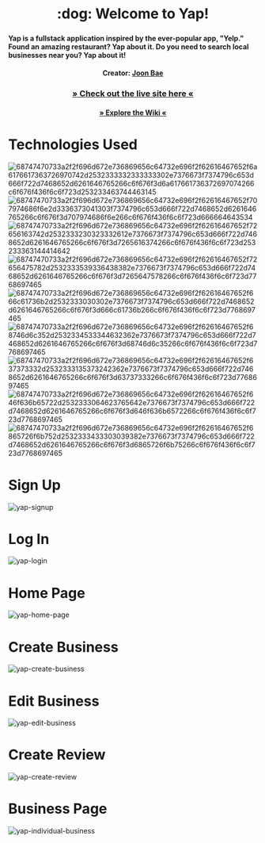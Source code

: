 <h1 align= "center" dir="auto">
  :dog: Welcome to Yap! 
</h1>
<h5 align= "center" dir="auto">
  <h4>
   Yap is a fullstack application inspired by the ever-popular app, "Yelp." Found an amazing restaurant? Yap about it. Do you need to search local businesses near you? Yap about it!
    </h4>
  <h4 align='center'>
  Creator:
      <a href="https://github.com/Joon-Bae">Joon Bae</a>
    </h4>
     </h5>
<h3 align='center'>
 <a href="https://yap-application.herokuapp.com/login">» Check out the live site here «</a>
</h3>

<h4 align= "center" dir="auto">
  <a href="https://github.com/Joon-Bae/Yap/wiki">» Explore the Wiki «</a>
</h4>

# Technologies Used
![68747470733a2f2f696d672e736869656c64732e696f2f62616467652f6a6176617363726970742d2532333332333333302e7376673f7374796c653d666f722d7468652d6261646765266c6f676f3d6a617661736372697074266c6f676f436f6c6f723d253233463744463145](https://user-images.githubusercontent.com/94085979/187011760-2ab7d8fe-2020-40d8-84a1-3e463ae6718e.svg)
![68747470733a2f2f696d672e736869656c64732e696f2f62616467652f707974686f6e2d3336373041303f7374796c653d666f722d7468652d6261646765266c6f676f3d707974686f6e266c6f676f436f6c6f723d666664643534](https://user-images.githubusercontent.com/94085979/187011776-0d845678-5763-439f-a668-eda3fb7221c2.svg)
![68747470733a2f2f696d672e736869656c64732e696f2f62616467652f72656163742d2532333230323332612e7376673f7374796c653d666f722d7468652d6261646765266c6f676f3d7265616374266c6f676f436f6c6f723d253233363144414642](https://user-images.githubusercontent.com/94085979/187011810-b9378e1a-8d2d-49ea-8d3d-eb3e83447c13.svg)
![68747470733a2f2f696d672e736869656c64732e696f2f62616467652f72656475782d2532333539336438382e7376673f7374796c653d666f722d7468652d6261646765266c6f676f3d7265647578266c6f676f436f6c6f723d7768697465](https://user-images.githubusercontent.com/94085979/187011814-ffd57673-d860-42dc-833b-20c793553b00.svg)
![68747470733a2f2f696d672e736869656c64732e696f2f62616467652f666c61736b2d2532333030302e7376673f7374796c653d666f722d7468652d6261646765266c6f676f3d666c61736b266c6f676f436f6c6f723d7768697465](https://user-images.githubusercontent.com/94085979/187011818-cc5ab8af-d4b6-413f-b633-07fffc666ff6.svg)
![68747470733a2f2f696d672e736869656c64732e696f2f62616467652f68746d6c352d2532334533344632362e7376673f7374796c653d666f722d7468652d6261646765266c6f676f3d68746d6c35266c6f676f436f6c6f723d7768697465](https://user-images.githubusercontent.com/94085979/187011820-bbcedb49-f350-456d-8d11-14326b394b2c.svg)
![68747470733a2f2f696d672e736869656c64732e696f2f62616467652f637373332d2532333135373242362e7376673f7374796c653d666f722d7468652d6261646765266c6f676f3d63737333266c6f676f436f6c6f723d7768697465](https://user-images.githubusercontent.com/94085979/187011825-efa962b0-85f6-4ead-a408-835f449860e9.svg)
![68747470733a2f2f696d672e736869656c64732e696f2f62616467652f646f636b65722d2532333064623765642e7376673f7374796c653d666f722d7468652d6261646765266c6f676f3d646f636b6572266c6f676f436f6c6f723d7768697465](https://user-images.githubusercontent.com/94085979/187011829-d3f5161e-f9df-4432-8a2b-00a4c583740f.svg)
![68747470733a2f2f696d672e736869656c64732e696f2f62616467652f6865726f6b752d2532333433303039382e7376673f7374796c653d666f722d7468652d6261646765266c6f676f3d6865726f6b75266c6f676f436f6c6f723d7768697465](https://user-images.githubusercontent.com/94085979/187011832-f41fd6fb-9845-4e2b-8423-4c58848612a4.svg)


# Sign Up
![yap-signup](https://user-images.githubusercontent.com/94085979/189623842-604ca5c4-a6ab-4d7d-837f-fb92238b2834.png)


# Log In
![yap-login](https://user-images.githubusercontent.com/94085979/189623852-df3df87b-4f2d-498e-af12-961883f990c5.png)

# Home Page
![yap-home-page](https://user-images.githubusercontent.com/94085979/189625081-dfd679af-2729-4e70-b3ad-fe7d3cb2cfa9.png)


# Create Business
![yap-create-business](https://user-images.githubusercontent.com/94085979/189624382-d15c593e-8e13-49b7-85e0-1ce35ae527d7.png)

# Edit Business
![yap-edit-business](https://user-images.githubusercontent.com/94085979/189624601-42b8e9da-89ea-48f6-b475-9cd8570a623f.png)

# Create Review
![yap-create-review](https://user-images.githubusercontent.com/94085979/189624784-f994b76b-e55d-4e39-ba98-989b46f25bf2.png)

# Business Page
![yap-individual-business](https://user-images.githubusercontent.com/94085979/189624997-15acc2f1-1952-4805-9142-21ddf92a5c29.png)



